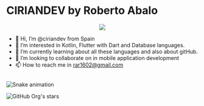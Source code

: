 # CIRIANDEV by Roberto Abalo

<p align="center">
   <img src="https://img.shields.io/badge/STATUS-EN%20DESAROLLO-green">
   </p>

- 👋 Hi, I’m @ciriandev from Spain 
- 👀 I’m interested in Kotlin, Flutter with Dart and Database languages.
- 🌱 I’m currently learning about all these languages and also about gitHub.
- 💞️ I’m looking to collaborate on in mobile application development
- 📫 How to reach me in rar1602@gmail.com


##
  ![Snake animation](https://github.com/ciriandev/ciriandev/blob/output/github-contribution-grid-snake.svg)


![GitHub Org's stars](https://img.shields.io/github/stars/ciriandev?style=social)
<!---
ciriandev/ciriandev is a ✨ special ✨ repository because its `README.md` (this file) appears on your GitHub profile.
You can click the Preview link to take a look at your changes.
--->
